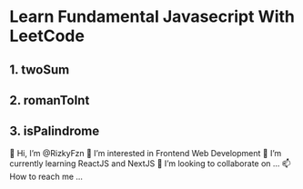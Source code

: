 # Learn Fundamental Javasecript With LeetCode

## 1. twoSum

## 2. romanToInt

## 3. isPalindrome

👋 Hi, I’m @RizkyFzn
👀 I’m interested in Frontend Web Development
🌱 I’m currently learning ReactJS and NextJS
💞️ I’m looking to collaborate on ...
📫 How to reach me ...
